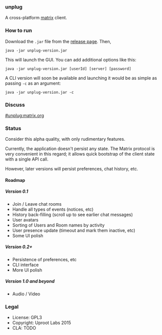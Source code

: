 ### unplug

A cross-platform [matrix](https://matrix.org) client.

### How to run
Download the `.jar` file from the [release page](https://github.com/UprootLabs/unplug/releases). Then,

```
java -jar unplug-version.jar
```

This will launch the GUI. You can add additional options like this:
```
java -jar unplug-version.jar [userId] [server] [password]
```

A CLI version will soon be available and launching it would be as simple as passing
`-c` as an argument:

```
java -jar unplug-version.jar -c
```

### Discuss
[#unplug:matrix.org](https://matrix.org/beta/#/room/#unplug:matrix.org)

### Status
Consider this alpha quality, with only rudimentary features.

Currently, the application doesn't persist any state. The Matrix protocol is very convenient in this regard;
it allows quick bootstrap of the client state with a single API call.

However, later versions will persist preferences, chat history, etc.

#### Roadmap

##### Version 0.1
* Join / Leave chat rooms
* Handle all types of events (notices, etc)
* History back-filling (scroll up to see earlier chat messages)
* User avatars
* Sorting of Users and Room names by activity
* User presence update (timeout and mark them inactive, etc)
* Some UI polish

##### Version 0.2+
* Persistence of preferences, etc
* CLI interface
* More UI polish

##### Version 1.0 and beyond
* Audio / Video

### Legal
* License: GPL3
* Copyright: Uproot Labs 2015
* CLA: TODO
